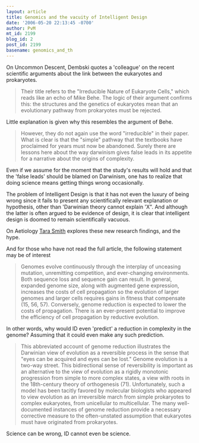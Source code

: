 ```yaml
---
layout: article
title: Genomics and the vacuity of Intelligent Design
date: '2006-05-20 22:13:45 -0700'
author: PvM
mt_id: 2199
blog_id: 2
post_id: 2199
basename: genomics_and_th
---
```

On Uncommon Descent, Dembski quotes a 'colleague' on the recent scientific arguments about the link between the eukaryotes and prokaryotes.

> Their title refers to the "Irreducible Nature of Eukaryote Cells," which reads like an echo of Mike Behe. The logic of their argument confirms this: the structures and the genetics of eukaryotes mean that an evolutionary pathway from prokaryotes must be rejected.

Little explanation is given why this resembles the argument of Behe.

> However, they do not again use the word "irreducible" in their paper. What is clear is that the "simple" pathway that the textbooks have proclaimed for years must now be abandoned. Surely there are lessons here about the way darwinism gives false leads in its appetite for a narrative about the origins of complexity.

Even if we assume for the moment that the study's results will hold and that the 'false leads' should be blamed on Darwinism, one has to realize that doing science means getting things wrong occasionally.

The problem of Intelligent Design is that it has not even the luxury of being wrong since it fails to present any scientifically relevant explanation or hypothesis, other than 'Darwinian theory cannot explain 'X". And although the latter is often argued to be evidence of design, it is clear that intelligent design is doomed to remain scientifically vacuous.

On Aetiology [Tara Smith](http://scienceblogs.com/aetiology/2006/05/are_we_teaching_a_wrong_idea.php) explores these new research findings, and the hype.

And for those who have not read the full article, the following statement may be of interest

> Genomes evolve continuously through the interplay of unceasing mutation, unremitting competition, and ever-changing environments. Both sequence loss and sequence gain can result. In general, expanded genome size, along with augmented gene expression, increases the costs of cell propagation so the evolution of larger genomes and larger cells requires gains in fitness that compensate (15, 56, 57). Conversely, genome reduction is expected to lower the costs of propagation. There is an ever-present potential to improve the efficiency of cell propagation by reductive evolution.

In other words, why would ID even 'predict' a reduction in complexity in the genome? Assuming that it could even make any such prediction.

> This abbreviated account of genome reduction illustrates the Darwinian view of evolution as a reversible process in the sense that "eyes can be acquired and eyes can be lost." Genome evolution is a two-way street. This bidirectional sense of reversibility is important as an alternative to the view of evolution as a rigidly monotonic progression from simple to more complex states, a view with roots in the 18th-century theory of orthogenesis (71). Unfortunately, such a model has been tacitly favored by molecular biologists who appeared to view evolution as an irreversible march from simple prokaryotes to complex eukaryotes, from unicellular to multicellular. The many well-documented instances of genome reduction provide a necessary corrective measure to the often-unstated assumption that eukaryotes must have originated from prokaryotes.

Science can be wrong, ID cannot even be science.
